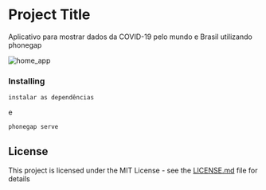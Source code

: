 # Project Title

Aplicativo para mostrar dados da COVID-19 pelo mundo e Brasil utilizando phonegap

![home_app](https://gitlab.com/roberto.teixeira.rs2/covid_19_phonegap/-/blob/master/_iPhone_6_7_8___1_.png)

### Installing

```
instalar as dependências
```
e

```
phonegap serve
```

## License

This project is licensed under the MIT License - see the [LICENSE.md](LICENSE.md) file for details

